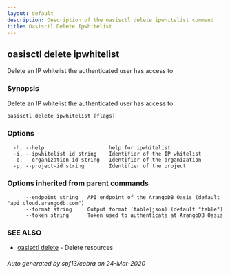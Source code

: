 ```yaml
---
layout: default
description: Description of the oasisctl delete ipwhitelist command
title: Oasisctl Delete Ipwhitelist
---
```

## oasisctl delete ipwhitelist

Delete an IP whitelist the authenticated user has access to

### Synopsis

Delete an IP whitelist the authenticated user has access to

```
oasisctl delete ipwhitelist [flags]
```

### Options

```
  -h, --help                     help for ipwhitelist
  -i, --ipwhitelist-id string    Identifier of the IP whitelist
  -o, --organization-id string   Identifier of the organization
  -p, --project-id string        Identifier of the project
```

### Options inherited from parent commands

```
      --endpoint string   API endpoint of the ArangoDB Oasis (default "api.cloud.arangodb.com")
      --format string     Output format (table|json) (default "table")
      --token string      Token used to authenticate at ArangoDB Oasis
```

### SEE ALSO

* [oasisctl delete](oasisctl-delete.md)	 - Delete resources

###### Auto generated by spf13/cobra on 24-Mar-2020
